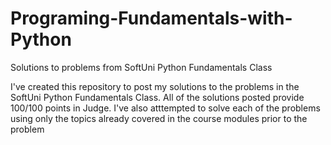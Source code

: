 # Programing-Fundamentals-with-Python

Solutions to problems from SoftUni Python Fundamentals Class

I've created this repository to post my solutions to the problems in the SoftUni Python Fundamentals Class. All of the solutions posted provide 100/100 points in Judge. I've also atttempted to solve each of the problems using only the topics already covered in the course modules prior to the problem

